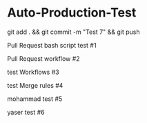 # Auto-Production-Test

git add . && git commit -m "Test 7" && git push

Pull Request bash script test #1

Pull Request workflow #2

test Workflows #3

test Merge rules #4

mohammad test #5

yaser test #6